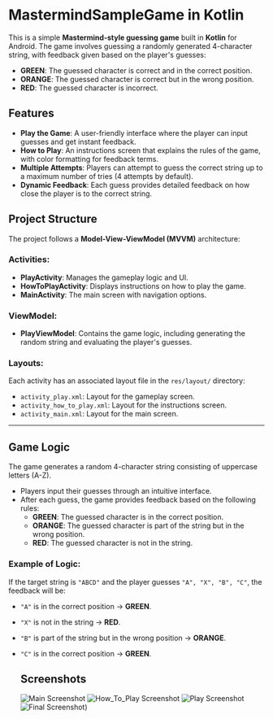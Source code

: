 # MastermindSampleGame in Kotlin

This is a simple **Mastermind-style guessing game** built in **Kotlin** for Android. The game involves guessing a randomly generated 4-character string, with feedback given based on the player's guesses:

- **GREEN**: The guessed character is correct and in the correct position.
- **ORANGE**: The guessed character is correct but in the wrong position.
- **RED**: The guessed character is incorrect.

## Features

- **Play the Game**: A user-friendly interface where the player can input guesses and get instant feedback.
- **How to Play**: An instructions screen that explains the rules of the game, with color formatting for feedback terms.
- **Multiple Attempts**: Players can attempt to guess the correct string up to a maximum number of tries (4 attempts by default).
- **Dynamic Feedback**: Each guess provides detailed feedback on how close the player is to the correct string.

## Project Structure

The project follows a **Model-View-ViewModel (MVVM)** architecture:

### Activities:

- **PlayActivity**: Manages the gameplay logic and UI.
- **HowToPlayActivity**: Displays instructions on how to play the game.
- **MainActivity**: The main screen with navigation options.

### ViewModel:

- **PlayViewModel**: Contains the game logic, including generating the random string and evaluating the player's guesses.

### Layouts:

Each activity has an associated layout file in the `res/layout/` directory:
- `activity_play.xml`: Layout for the gameplay screen.
- `activity_how_to_play.xml`: Layout for the instructions screen.
- `activity_main.xml`: Layout for the main screen.

---

## Game Logic

The game generates a random 4-character string consisting of uppercase letters (A-Z).

- Players input their guesses through an intuitive interface.
- After each guess, the game provides feedback based on the following rules:
  - **GREEN**: The guessed character is in the correct position.
  - **ORANGE**: The guessed character is part of the string but in the wrong position.
  - **RED**: The guessed character is not in the string.

### Example of Logic:

If the target string is `"ABCD"` and the player guesses `"A", "X", "B", "C"`, the feedback will be:
- `"A"` is in the correct position → **GREEN**.
- `"X"` is not in the string → **RED**.
- `"B"` is part of the string but in the wrong position → **ORANGE**.
- `"C"` is in the correct position → **GREEN**.

  ## Screenshots
  ![Main Screenshot](https://github.com/joannatufkova/MastermingSampleGame/blob/main/main_screen.png)
  ![How_To_Play Screenshot](https://github.com/joannatufkova/MastermingSampleGame/blob/main/how_to_play.png)
  ![Play Screenshot](https://github.com/joannatufkova/MastermingSampleGame/blob/main/play_screen.png)
  ![Final Screenshot](https://github.com/joannatufkova/MastermingSampleGame/blob/main/final_screen.png))





